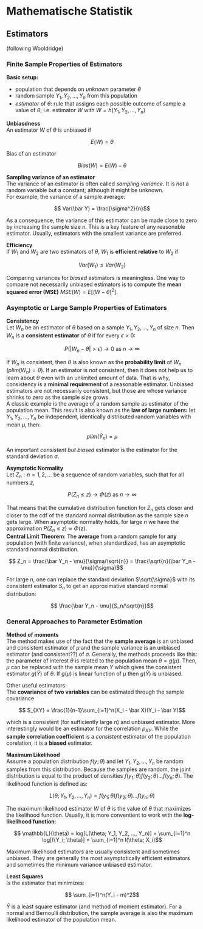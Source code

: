 # Mathematische Statistik

## Estimators
(following Wooldridge)

### Finite Sample Properties of Estimators

**Basic setup:**  

 - population that depends on *unknown* parameter $\theta$
 - random sample ${Y_1, Y_2, ..., Y_n}$ from this population
 - *estimator* of $\theta$: rule that assigns each possible outcome of sample a value of $\theta$, i.e. estimator $W$ with $W = h(Y_1, Y_2, ..., Y_n)$


**Unbiasdness**  
An estimator $W$ of $\theta$ is unbiased if

$$ E(W) = \theta$$


Bias of an estimator

$$Bias(W) = E(W) - \theta$$


**Sampling variance of an estimator**  
The variance of an estimator is often called *sampling variance*. It is *not* a random variable but a constant; 
although it might be unknown.  
For example, the variance of a sample average:

$$ Var(\bar Y) = \frac{\sigma^2}{n}$$

As a consequence, the variance of this estimator can be made close to zero by increasing the sample size $n$. This is
a key feature of any reasonable estimator. Usually, estimators with the smallest variance are preferred. 


**Efficiency**  
If $W_1$ and $W_2$ are two estimators of $\theta$, $W_1$ is **efficient relative** to
$W_2$ if
 
$$Var(W_1) \leq Var(W_2)$$

Comparing variances for *biased* estimators is meaningless. One way to compare not necessarily unbiased estimators
is to compute the **mean squared error (MSE)** $MSE(W) = E[(W - \theta)^2]$.

### Asymptotic or Large Sample Properties of Estimators
**Consistency**  
Let $W_n$ be an estimator of $\theta$ based on a sample $Y_1, Y_2, ..., Y_n$ of size $n$. Then $W_n$ is a 
**consistent estimator** of $\theta$ if for every $\epsilon > 0$:

$$ P(\vert W_n - \theta \vert > \epsilon) \to 0 \text{ as } n\to \infty$$

If $W_n$ is consistent, then $\theta$ is also known as the **probability limit** of $W_n$ ($plim(W_n)=\theta$). 
If an estimator is *not* 
consistent, then it does not help us to learn about $\theta$ even with an unlimited amount of data. That is why, 
consistency is a **minimal requirement** of a reasonable estimator. Unbiased estimators are not necessarily consistent, 
but those are whose variance shrinks to zero as the sample size grows.  
A classic example is the average of a random sample as estimator of the population mean. This result is also known as
the **law of large numbers:** let $Y_1, Y_2, ..., Y_n$ be independent, identically distributed random variables with
mean $\mu$, then:

$$ plim(\bar Y_n) = \mu$$ 

An important *consistent but biased* estimator is the estimator for the standard deviation $\sigma$.

**Asymptotic Normality**  
Let ${Z_n:n=1,2,...}$ be a sequence of random variables, such that for all numbers $z$, 

$$ P(Z_n \leq z)\to \Phi(z) \text{ as } n\to \infty$$


That means that the cumulative distribution function for $Z_n$ gets closer and closer to the
cdf of the standard normal distribution as the sample size $n$ gets large. When asymptotic normality
holds, for large $n$ we have the approximation $P(Z_n \leq z) \approx \Phi(z)$.  
**Central Limit Theorem**: The **average** from a random sample for **any** population (with finite variance), when 
standardized, has an asymptotic standard normal distribution. 

$$ Z_n = \frac{\bar Y_n - \mu}{\sigma/\sqrt{n}} = \frac{\sqrt{n}(\bar Y_n - \mu)}{\sigma}$$

For large $n$, one can replace the standard deviation $\sqrt{\sigma}$ with its consistent estimator $S_n$ to get an 
approximative standard normal distribution:

$$ \frac{\bar Y_n - \mu}{S_n/\sqrt{n}}$$


### General Approaches to Parameter Estimation

**Method of moments**  
The method makes use of the fact that the **sample average** is an unbiased and consistent estimator of $\mu$ and 
the sample variance is an unbiased estimator (and consistent??) of $\sigma$. Generally, the methods proceeds like this:
the parameter of interest $\theta$ is related to the population mean $\theta = g(\mu)$. Then, $\mu$ can be replaced
with the sample mean $\bar Y$ which gives the consistent estimator $g(\bar Y)$ of $\theta$. If $g(\mu)$ is linear 
function of $\mu$ then $g(\bar Y)$ is unbiased. 

Other useful estimators:  
The **covariance of two variables** can be estimated through the sample covariance

$$ S_{XY} = \frac{1}{n-1}\sum_{i=1}^n(X_i - \bar X)(Y_i - \bar Y)$$

which is a consistent (for sufficiently large $n$) and unbiased estimator. More interestingly would be an estimator
for the correlation $\rho_{XY}$. While the **sample correlation coefficient** is a *consistent* estimator of the 
population corelation, it is a **biased** estimator.


**Maximum Likelihood**  
Assume a population distribution $f(y; \theta)$ and let ${Y_1, Y_2, ..., Y_n}$ be random samples from this distribution. 
Because the samples are random, the joint distribution is equal to the product of densities $f(y_1; \theta)f(y_2; \theta)...f(y_n;\theta)$.
The likelihood function is defined as:

$$ L(\theta; Y_1, Y_2, ..., Y_n) = f(y_1; \theta)f(y_2; \theta)...f(y_n;\theta)$$ 

The maximum likelihood estimator $W$ of $\theta$ is the value of $\theta$ that maximizes the likelihood function.
Usually, it is more conventient to work with the **log-likelihood function**:

$$ \mathbb{L}(\theta) = log[L(\theta; Y_1, Y_2, ..., Y_n)] = \sum_{i=1}^n log[f(Y_i; \theta)] = \sum_{i=1}^n l(\theta; X_i)$$ 

Maximum likelihood estimators are usually consistent and sometimes unbiased. They are generally the most asymptotically
efficient estimators and sometimes the minimum variance unbiased estimator. 


**Least Squares**  
Is the estimator that minimizes:

$$ \sum_{i=1}^n(Y_i - m)^2$$

$\bar Y$ is a least square estimator (and method of moment estimator). For a normal and Bernoulli distribution, the
sample average is also the maximum likelihood estimator of the population mean. 